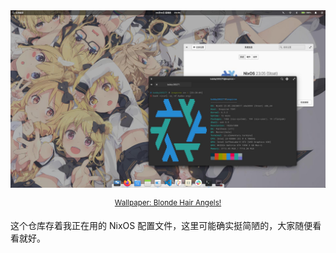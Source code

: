 <div align="center" width="100%">
  <img src="screenshot.jpg">
</div>
<p></p>

<div align="center" width="100%">
  <sup><a href="https://www.pixiv.net/artworks/81163049">Wallpaper: Blonde Hair Angels!</a></sup>
</div>
<p></p>

这个仓库存着我正在用的 NixOS 配置文件，这里可能确实挺简陋的，大家随便看看就好。
